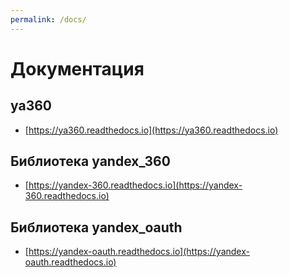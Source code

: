 ```yaml
---
permalink: /docs/
---
```

# Документация

## ya360

* [https://ya360.readthedocs.io](https://ya360.readthedocs.io)

## Библиотека yandex_360

* [https://yandex-360.readthedocs.io](https://yandex-360.readthedocs.io)

## Библиотека yandex_oauth

* [https://yandex-oauth.readthedocs.io](https://yandex-oauth.readthedocs.io)

